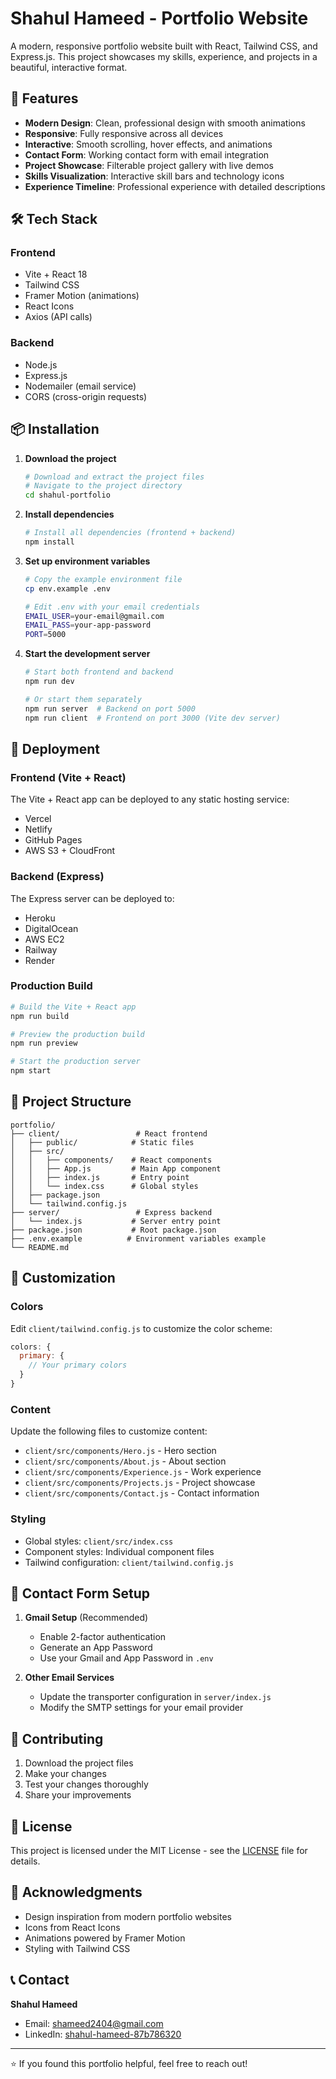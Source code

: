 # Shahul Hameed - Portfolio Website

A modern, responsive portfolio website built with React, Tailwind CSS, and Express.js. This project showcases my skills, experience, and projects in a beautiful, interactive format.

## 🚀 Features

- **Modern Design**: Clean, professional design with smooth animations
- **Responsive**: Fully responsive across all devices
- **Interactive**: Smooth scrolling, hover effects, and animations
- **Contact Form**: Working contact form with email integration
- **Project Showcase**: Filterable project gallery with live demos
- **Skills Visualization**: Interactive skill bars and technology icons
- **Experience Timeline**: Professional experience with detailed descriptions

## 🛠️ Tech Stack

### Frontend
- Vite + React 18
- Tailwind CSS
- Framer Motion (animations)
- React Icons
- Axios (API calls)

### Backend
- Node.js
- Express.js
- Nodemailer (email service)
- CORS (cross-origin requests)

## 📦 Installation

1. **Download the project**
   ```bash
   # Download and extract the project files
   # Navigate to the project directory
   cd shahul-portfolio
   ```

2. **Install dependencies**
   ```bash
   # Install all dependencies (frontend + backend)
   npm install
   ```

3. **Set up environment variables**
   ```bash
   # Copy the example environment file
   cp env.example .env
   
   # Edit .env with your email credentials
   EMAIL_USER=your-email@gmail.com
   EMAIL_PASS=your-app-password
   PORT=5000
   ```

4. **Start the development server**
   ```bash
   # Start both frontend and backend
   npm run dev
   
   # Or start them separately
   npm run server  # Backend on port 5000
   npm run client  # Frontend on port 3000 (Vite dev server)
   ```

## 🚀 Deployment

### Frontend (Vite + React)
The Vite + React app can be deployed to any static hosting service:
- Vercel
- Netlify
- GitHub Pages
- AWS S3 + CloudFront

### Backend (Express)
The Express server can be deployed to:
- Heroku
- DigitalOcean
- AWS EC2
- Railway
- Render

### Production Build
```bash
# Build the Vite + React app
npm run build

# Preview the production build
npm run preview

# Start the production server
npm start
```

## 📁 Project Structure

```
portfolio/
├── client/                 # React frontend
│   ├── public/            # Static files
│   ├── src/
│   │   ├── components/    # React components
│   │   ├── App.js         # Main App component
│   │   ├── index.js       # Entry point
│   │   └── index.css      # Global styles
│   ├── package.json
│   └── tailwind.config.js
├── server/                 # Express backend
│   └── index.js           # Server entry point
├── package.json           # Root package.json
├── .env.example          # Environment variables example
└── README.md
```

## 🎨 Customization

### Colors
Edit `client/tailwind.config.js` to customize the color scheme:
```javascript
colors: {
  primary: {
    // Your primary colors
  }
}
```

### Content
Update the following files to customize content:
- `client/src/components/Hero.js` - Hero section
- `client/src/components/About.js` - About section
- `client/src/components/Experience.js` - Work experience
- `client/src/components/Projects.js` - Project showcase
- `client/src/components/Contact.js` - Contact information

### Styling
- Global styles: `client/src/index.css`
- Component styles: Individual component files
- Tailwind configuration: `client/tailwind.config.js`

## 📧 Contact Form Setup

1. **Gmail Setup** (Recommended)
   - Enable 2-factor authentication
   - Generate an App Password
   - Use your Gmail and App Password in `.env`

2. **Other Email Services**
   - Update the transporter configuration in `server/index.js`
   - Modify the SMTP settings for your email provider

## 🤝 Contributing

1. Download the project files
2. Make your changes
3. Test your changes thoroughly
4. Share your improvements

## 📄 License

This project is licensed under the MIT License - see the [LICENSE](LICENSE) file for details.

## 🙏 Acknowledgments

- Design inspiration from modern portfolio websites
- Icons from React Icons
- Animations powered by Framer Motion
- Styling with Tailwind CSS

## 📞 Contact

**Shahul Hameed**
- Email: shameed2404@gmail.com
- LinkedIn: [shahul-hameed-87b786320](https://www.linkedin.com/in/shahul-hameed-87b786320)

---

⭐ If you found this portfolio helpful, feel free to reach out!

